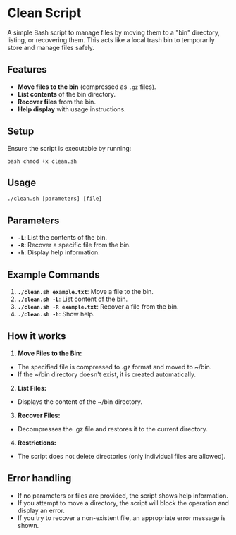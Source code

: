 # Clean Script

A simple Bash script to manage files by moving them to a "bin" directory, listing, or recovering them. This acts like a local trash bin to temporarily store and manage files safely.

## Features
- **Move files to the bin** (compressed as `.gz` files).
- **List contents** of the bin directory.
- **Recover files** from the bin.
- **Help display** with usage instructions.

## Setup

Ensure the script is executable by running:

``bash
chmod +x clean.sh``

## Usage
 ``./clean.sh [parameters] [file]``

## Parameters
- **``-L``**: List the contents of the bin.
- **``-R``**: Recover a specific file from the bin.
- **``-h``**: Display help information.

## Example Commands
1. **``./clean.sh example.txt``**: Move a file to the bin.
2. **``./clean.sh -L``**: List content of the bin.
3. **``./clean.sh -R example.txt``**: Recover a file from the bin.
4. **``./clean.sh -h``**: Show help.

## How it works
1. **Move Files to the Bin:**
- The specified file is compressed to .gz format and moved to ~/bin.
- If the ~/bin directory doesn't exist, it is created automatically.
 
2. **List Files:**
- Displays the content of the ~/bin directory.

3. **Recover Files:**
- Decompresses the .gz file and restores it to the current directory.
   
4. **Restrictions:**
- The script does not delete directories (only individual files are allowed).

## Error handling

- If no parameters or files are provided, the script shows help information.
- If you attempt to move a directory, the script will block the operation and display an error.
- If you try to recover a non-existent file, an appropriate error message is shown.
